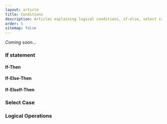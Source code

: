 ```yaml
---
layout: article
title: Conditions
description: Articles explaining logical conditions, if-else, select case statements and boolean operations
order: 5
sitemap: false
---
```

*Coming soon...*

### If statement

#### If-Then

#### If-Else-Then

#### If-ElseIf-Then

### Select Case

### Logical Operations